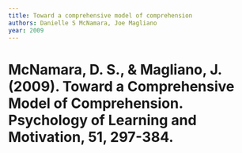```yaml
---
title: Toward a comprehensive model of comprehension
authors: Danielle S McNamara, Joe Magliano
year: 2009
---
```


# McNamara, D. S., & Magliano, J. (2009). Toward a Comprehensive Model of Comprehension. Psychology of Learning and Motivation, 51, 297-384.